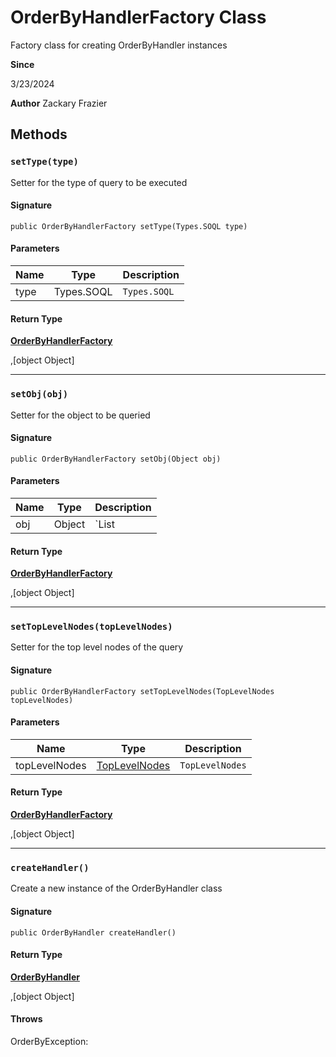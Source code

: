# OrderByHandlerFactory Class

Factory class for creating OrderByHandler instances

**Since** 

3/23/2024

**Author** Zackary Frazier

## Methods
### `setType(type)`

Setter for the type of query to be executed

#### Signature
```apex
public OrderByHandlerFactory setType(Types.SOQL type)
```

#### Parameters
| Name | Type | Description |
|------|------|-------------|
| type | Types.SOQL | `Types.SOQL` |

#### Return Type
**[OrderByHandlerFactory](OrderByHandlerFactory.md)**

,[object Object]

---

### `setObj(obj)`

Setter for the object to be queried

#### Signature
```apex
public OrderByHandlerFactory setObj(Object obj)
```

#### Parameters
| Name | Type | Description |
|------|------|-------------|
| obj | Object | `List<ProtoAggregate> | List<SObject>` |

#### Return Type
**[OrderByHandlerFactory](OrderByHandlerFactory.md)**

,[object Object]

---

### `setTopLevelNodes(topLevelNodes)`

Setter for the top level nodes of the query

#### Signature
```apex
public OrderByHandlerFactory setTopLevelNodes(TopLevelNodes topLevelNodes)
```

#### Parameters
| Name | Type | Description |
|------|------|-------------|
| topLevelNodes | [TopLevelNodes](TopLevelNodes.md) | `TopLevelNodes` |

#### Return Type
**[OrderByHandlerFactory](OrderByHandlerFactory.md)**

,[object Object]

---

### `createHandler()`

Create a new instance of the OrderByHandler class

#### Signature
```apex
public OrderByHandler createHandler()
```

#### Return Type
**[OrderByHandler](OrderByHandler.md)**

,[object Object]

#### Throws
OrderByException: